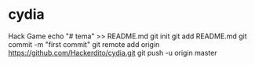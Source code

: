 # cydia
Hack Game
echo "# tema" >> README.md
git init
git add README.md
git commit -m "first commit"
git remote add origin https://github.com/Hackerdito/cydia.git
git push -u origin master
